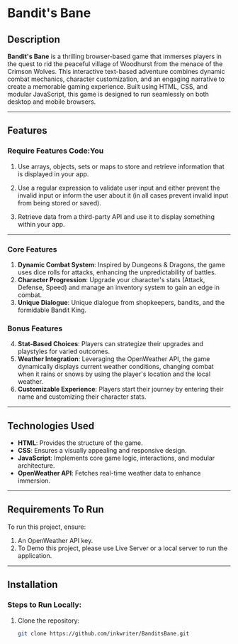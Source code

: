 # Bandit's Bane

## Description

**Bandit's Bane** is a thrilling browser-based game that immerses players in the quest to rid the peaceful village of Woodhurst from the menace of the Crimson Wolves. This interactive text-based adventure combines dynamic combat mechanics, character customization, and an engaging narrative to create a memorable gaming experience. Built using HTML, CSS, and modular JavaScript, this game is designed to run seamlessly on both desktop and mobile browsers.

---

## Features

### Require Features Code:You
1. Use arrays, objects, sets or maps to store and retrieve information that is displayed in your app.

2. Use a regular expression to validate user input and either prevent the invalid input or inform the user about it (in all cases prevent invalid input from being stored or saved).

3. Retrieve data from a third-party API and use it to display something within your app.

---

### Core Features
1. **Dynamic Combat System**: Inspired by Dungeons & Dragons, the game uses dice rolls for attacks, enhancing the unpredictability of battles.
2. **Character Progression**: Upgrade your character's stats (Attack, Defense, Speed) and manage an inventory system to gain an edge in combat.
3. **Unique Dialogue**: Unique dialogue from shopkeepers, bandits, and the formidable Bandit King.

### Bonus Features
4. **Stat-Based Choices**: Players can strategize their upgrades and playstyles for varied outcomes.
5. **Weather Integration**: Leveraging the OpenWeather API, the game dynamically displays current weather conditions, changing combat when it rains or snows by using the player's location and the local weather.
6. **Customizable Experience**: Players start their journey by entering their name and customizing their character stats.

---

## Technologies Used

- **HTML**: Provides the structure of the game.
- **CSS**: Ensures a visually appealing and responsive design.
- **JavaScript**: Implements core game logic, interactions, and modular architecture.
- **OpenWeather API**: Fetches real-time weather data to enhance immersion.

---

## Requirements To Run

To run this project, ensure:
1. An OpenWeather API key.
2. To Demo this project, please use Live Server or a local server to run the application.

---

## Installation

### Steps to Run Locally:
1. Clone the repository:
   ```bash
   git clone https://github.com/inkwriter/BanditsBane.git

